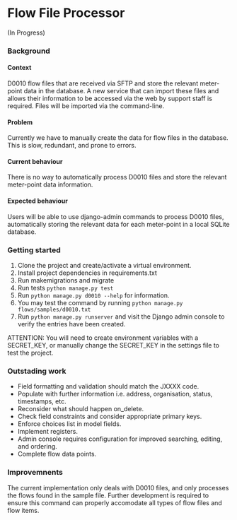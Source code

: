 # Flow File Processor
(In Progress)


### Background

#### Context
D0010 flow files that are received via SFTP and store the relevant meter-point data in the database. A new service that can import these files and allows their information to be accessed via the web by support staff is required. Files will be imported via the command-line. 

#### Problem
Currently we have to manually create the data for flow files in the database. This is slow, redundant, and prone to errors.

#### Current behaviour
There is no way to automatically process D0010 files and store the relevant meter-point data information.

#### Expected behaviour
Users will be able to use django-admin commands to process D0010 files, automatically storing the relevant data for each meter-point in a local SQLite database.


### Getting started

1. Clone the project and create/activate a virtual environment.
2. Install project dependencies in requirements.txt
3. Run makemigrations and migrate
4. Run tests `python manage.py test`
5. Run `python manage.py d0010 --help` for information.
6. You may test the command by running `python manage.py flows/samples/d0010.txt`
7. Run `python manage.py runserver` and visit the Django admin console 
to verify the entries have been created.

ATTENTION: You will need to create environment variables with a SECRET_KEY, or manually change the SECRET_KEY in the settings file to test the project.


### Outstading work
    
- Field formatting and validation should match the JXXXX code.
- Populate with further information i.e. address, organisation, status, timestamps, etc.
- Reconsider what should happen on_delete.
- Check field constraints and consider appropriate primary keys.
- Enforce choices list in model fields.
- Implement registers.
- Admin console requires configuration for improved searching, editing, and ordering.
- Complete flow data points.


### Improvemnents

The current implementation only deals with D0010 files, and only processes the flows found in the sample file. Further development is required to ensure this command can properly accomodate all types of flow files and flow items.
